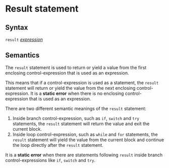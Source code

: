 # Result statement

## Syntax

`result` [_expression_](expression.md)

## Semantics
The `result` statement is used to return or yield a value from the first
enclosing control-expression that is used as an expression.

This means that if a control-expression is used as a statement, the `result`
statement will return or yield the value from the next enclosing
control-expression. It is a __static error__ when there is no enclosing
control-expression that is used as an expression.

There are two different semantic meanings of the `result` statement:
 1. Inside branch control-expression, such as `if`, `switch` and `try`
    statements, the `result` statement will return the value and exit the
    current block.
 2. Inside loop control-expression, such as `while` and `for` statements, the
    `result` statement will yield the value from the current block and continue
    the loop directly after the `result` statement.

It is a __static error__ when there are statements following `result` inside
branch control-expressions like `if`, `switch` and `try`.
